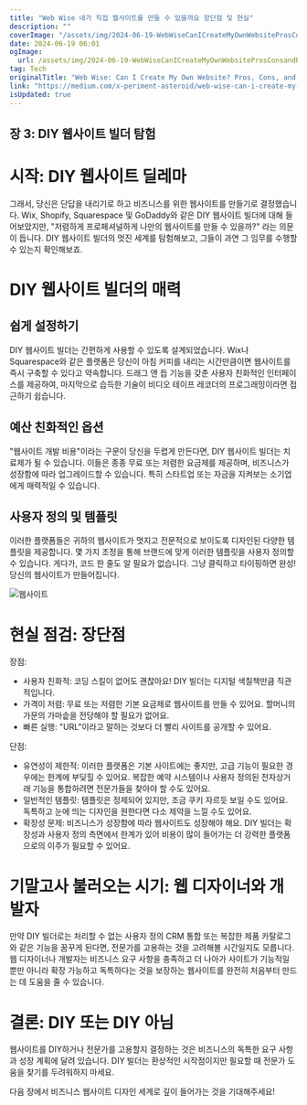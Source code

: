 ```yaml
---
title: "Web Wise 내가 직접 웹사이트를 만들 수 있을까요 장단점 및 현실"
description: ""
coverImage: "/assets/img/2024-06-19-WebWiseCanICreateMyOwnWebsiteProsConsandRealities_0.png"
date: 2024-06-19 06:01
ogImage:
  url: /assets/img/2024-06-19-WebWiseCanICreateMyOwnWebsiteProsConsandRealities_0.png
tag: Tech
originalTitle: "Web Wise: Can I Create My Own Website? Pros, Cons, and Realities"
link: "https://medium.com/x-periment-asteroid/web-wise-can-i-create-my-own-website-pros-cons-and-realities-e38c7a348291"
isUpdated: true
---
```


## 장 3: DIY 웹사이트 빌더 탐험

# 시작: DIY 웹사이트 딜레마

그래서, 당신은 단답을 내리기로 하고 비즈니스를 위한 웹사이트를 만들기로 결정했습니다. Wix, Shopify, Squarespace 및 GoDaddy와 같은 DIY 웹사이트 빌더에 대해 들어보았지만, "저렴하게 프로페셔널하게 나만의 웹사이트를 만들 수 있을까?" 라는 의문이 듭니다. DIY 웹사이트 빌더의 멋진 세계를 탐험해보고, 그들이 과연 그 임무를 수행할 수 있는지 확인해보죠.

# DIY 웹사이트 빌더의 매력

<div class="content-ad"></div>

## 쉽게 설정하기

DIY 웹사이트 빌더는 간편하게 사용할 수 있도록 설계되었습니다. Wix나 Squarespace와 같은 플랫폼은 당신이 아침 커피를 내리는 시간만큼이면 웹사이트를 즉시 구축할 수 있다고 약속합니다. 드래그 앤 듭 기능을 갖춘 사용자 친화적인 인터페이스를 제공하여, 마지막으로 습득한 기술이 비디오 테이프 레코더의 프로그래밍이라면 접근하기 쉽습니다.

## 예산 친화적인 옵션

"웹사이트 개발 비용"이라는 구문이 당신을 두렵게 만든다면, DIY 웹사이트 빌더는 치료제가 될 수 있습니다. 이들은 종종 무료 또는 저렴한 요금제를 제공하며, 비즈니스가 성장함에 따라 업그레이드할 수 있습니다. 특히 스타트업 또는 자금을 지켜보는 소기업에게 매력적일 수 있습니다.

<div class="content-ad"></div>

## 사용자 정의 및 템플릿

이러한 플랫폼들은 귀하의 웹사이트가 멋지고 전문적으로 보이도록 디자인된 다양한 템플릿을 제공합니다. 몇 가지 조정을 통해 브랜드에 맞게 이러한 템플릿을 사용자 정의할 수 있습니다. 게다가, 코드 한 줄도 알 필요가 없습니다. 그냥 클릭하고 타이핑하면 완성! 당신의 웹사이트가 만들어집니다.

![웹사이트](/assets/img/2024-06-19-WebWiseCanICreateMyOwnWebsiteProsConsandRealities_0.png)

# 현실 점검: 장단점

<div class="content-ad"></div>

장점:

- 사용자 친화적: 코딩 스킬이 없어도 괜찮아요! DIY 빌더는 디지털 색칠책만큼 직관적입니다.
- 가격이 저렴: 무료 또는 저렴한 기본 요금제로 웹사이트를 만들 수 있어요. 할머니의 가문의 가마솥을 전당해야 할 필요가 없어요.
- 빠른 실행: "URL"이라고 말하는 것보다 더 빨리 사이트를 공개할 수 있어요.

단점:

- 유연성이 제한적: 이러한 플랫폼은 기본 사이트에는 좋지만, 고급 기능이 필요한 경우에는 한계에 부딪힐 수 있어요. 복잡한 예약 시스템이나 사용자 정의된 전자상거래 기능을 통합하려면 전문가들을 찾아야 할 수도 있어요.
- 일반적인 템플릿: 템플릿은 정제되어 있지만, 조금 쿠키 자르듯 보일 수도 있어요. 독특하고 눈에 띄는 디자인을 원한다면 다소 제약을 느낄 수도 있어요.
- 확장성 문제: 비즈니스가 성장함에 따라 웹사이트도 성장해야 해요. DIY 빌더는 확장성과 사용자 정의 측면에서 한계가 있어 비용이 많이 들어가는 더 강력한 플랫폼으로의 이주가 필요할 수 있어요.

<div class="content-ad"></div>

# 기말고사 불러오는 시기: 웹 디자이너와 개발자

만약 DIY 빌더로는 처리할 수 없는 사용자 정의 CRM 통합 또는 복잡한 제품 카탈로그와 같은 기능을 꿈꾸게 된다면, 전문가를 고용하는 것을 고려해볼 시간일지도 모릅니다. 웹 디자이너나 개발자는 비즈니스 요구 사항을 충족하고 더 나아가 사이트가 기능적일 뿐만 아니라 확장 가능하고 독특하다는 것을 보장하는 웹사이트를 완전히 처음부터 만드는 데 도움을 줄 수 있습니다.

# 결론: DIY 또는 DIY 아님

웹사이트를 DIY하거나 전문가를 고용할지 결정하는 것은 비즈니스의 독특한 요구 사항과 성장 계획에 달려 있습니다. DIY 빌더는 환상적인 시작점이지만 필요할 때 전문가 도움을 찾기를 두려워하지 마세요.

<div class="content-ad"></div>

다음 장에서 비즈니스 웹사이트 디자인 세계로 깊이 들어가는 것을 기대해주세요!
